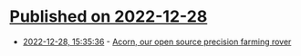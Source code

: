 # [Published on 2022-12-28](index.md)

* [2022-12-28, 15:35:36](https://news.ycombinator.com/item?id=34161997) - [Acorn, our open source precision farming rover](https://community.twistedfields.com/t/a-closer-look-at-acorn-our-open-source-precision-farming-rover/108)
